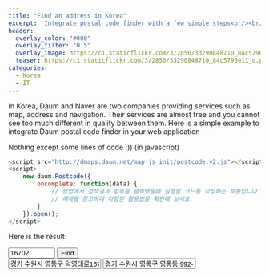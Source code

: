 ```yaml
---
title: "Find an address in Korea"
excerpt: 'Integrate postal code finder with a few simple steps<br/><br/><br/>'
header:
  overlay_color: "#000"
  overlay_filter: "0.5"
  overlay_image: https://c1.staticflickr.com/3/2850/33290848710_84c5790e11_o.png
  teaser: https://c1.staticflickr.com/3/2850/33290848710_84c5790e11_o.png
categories:
  - Korea
  - IT
---
```


In Korea, Daum and Naver are two companies providing services such as map, address and navigation. Their services are almost free and you cannot see too much different in quality between them. Here is a simple example to integrate Daum postal code finder in your web application

Nothing except some lines of code :)) (in javascript)

```javascript
<script src="http://dmaps.daum.net/map_js_init/postcode.v2.js"></script>
<script>
    new daum.Postcode({
        oncomplete: function(data) {
            // 팝업에서 검색결과 항목을 클릭했을때 실행할 코드를 작성하는 부분입니다.
            // 예제를 참고하여 다양한 활용법을 확인해 보세요.
        }
    }).open();
</script>
```

Here is the result:

<input type="text" id="postcode" placeholder="Postal Code" readonly="true" style="width: 7em" value="16702">
<input type="button" onclick="execDaumPostcode()" value="Find"><br style="display: inline-block;
    padding: .5em 1em;
    margin: .4em .15em;
    border: 1px solid #ccc;
    border-color: #dbdbdb #d2d2d2 #b2b2b2 #d2d2d3;
    cursor: pointer;
    color: #464646;
    border-radius: .2em;
    vertical-align: middle;
    font-size: 1em;
    line-height: 1.25em;
    background-image: -webkit-gradient(linear,left top,left bottom,from(#fff),to(#f2f2f2));">
<input type="text" id="roadAddress" placeholder="Road Address" readonly="true" value="경기 수원시 영통구 덕영대로1673번길 8-11 (영통동)">
<input type="text" id="jibunAddress" placeholder="Building Address" readonly="true" value="경기 수원시 영통구 영통동 992-7">
<div id="map" style="min-width:300px;width:500px;height:500px;margin-top:10px;"></div>

<script src="http://dmaps.daum.net/map_js_init/postcode.v2.js"></script>
<script type="text/javascript" src="//apis.daum.net/maps/maps3.js?apikey=52e068538338ad2e6481d5d45cec4567&libraries=services"></script>
<script>
    var mapContainer = document.getElementById('map'), // 지도를 표시할 div
        mapOption = {
            center: new daum.maps.LatLng(37.2480917899, 127.0748453175), // 지도의 중심좌표
            level: 5 // 지도의 확대 레벨
        };

    //지도를 미리 생성
    var map = new daum.maps.Map(mapContainer, mapOption);
    //주소-좌표 변환 객체를 생성
    var geocoder = new daum.maps.services.Geocoder();
    //마커를 미리 생성
    var marker = new daum.maps.Marker({
        position: new daum.maps.LatLng(37.2480917899, 127.0748453175),
        map: map
    });
    marker.setTitle('Nhà tui');
    // var markerImage = new daum.maps.MarkerImage('https://c2.staticflickr.com/4/3853/33518120332_8c48f4ecbb_o.png',new daum.maps.Size(31, 35), new daum.maps.Point(13, 34));
    // marker.setImage(markerImage);
    //본 예제에서는 도로명 주소 표기 방식에 대한 법령에 따라, 내려오는 데이터를 조합하여 올바른 주소를 구성하는 방법을 설명합니다.
    function execDaumPostcode() {
        new daum.Postcode({
            oncomplete: function(data) {
                // 팝업에서 검색결과 항목을 클릭했을때 실행할 코드를 작성하는 부분.

                // 도로명 주소의 노출 규칙에 따라 주소를 조합한다.
                // 내려오는 변수가 값이 없는 경우엔 공백('')값을 가지므로, 이를 참고하여 분기 한다.
                var fullRoadAddr = data.roadAddress; // 도로명 주소 변수
                var extraRoadAddr = ''; // 도로명 조합형 주소 변수

                // 법정동명이 있을 경우 추가한다. (법정리는 제외)
                // 법정동의 경우 마지막 문자가 "동/로/가"로 끝난다.
                if(data.bname !== '' && /[동|로|가]$/g.test(data.bname)){
                    extraRoadAddr += data.bname;
                }
                // 건물명이 있고, 공동주택일 경우 추가한다.
                if(data.buildingName !== '' && data.apartment === 'Y'){
                   extraRoadAddr += (extraRoadAddr !== '' ? ', ' + data.buildingName : data.buildingName);
                }
                // 도로명, 지번 조합형 주소가 있을 경우, 괄호까지 추가한 최종 문자열을 만든다.
                if(extraRoadAddr !== ''){
                    extraRoadAddr = ' (' + extraRoadAddr + ')';
                }
                // 도로명, 지번 주소의 유무에 따라 해당 조합형 주소를 추가한다.
                if(fullRoadAddr !== ''){
                    fullRoadAddr += extraRoadAddr;
                }

                // 우편번호와 주소 정보를 해당 필드에 넣는다.
                document.getElementById('postcode').value = data.zonecode; //5자리 새우편번호 사용
                document.getElementById('roadAddress').value = fullRoadAddr;
                document.getElementById('jibunAddress').value = data.jibunAddress;

                // 주소로 좌표를 검색
                geocoder.addr2coord(data.address, function(status, result) {
                    // 정상적으로 검색이 완료됐으면
                    if (status === daum.maps.services.Status.OK) {
                        console.log(result.addr[0].lat)
                        console.log(result.addr[0].lng)
                        // 해당 주소에 대한 좌표를 받아서
                        var coords = new daum.maps.LatLng(result.addr[0].lat, result.addr[0].lng);
                        // 지도를 보여준다.
                        mapContainer.style.display = "block";
                        map.relayout();
                        // 지도 중심을 변경한다.
                        map.setCenter(coords);
                        // 마커를 결과값으로 받은 위치로 옮긴다.
                        marker.setPosition(coords)
                        marker.setTitle('Nhà người ta');
                    }
                });
            }
        }).open();
    }
</script>